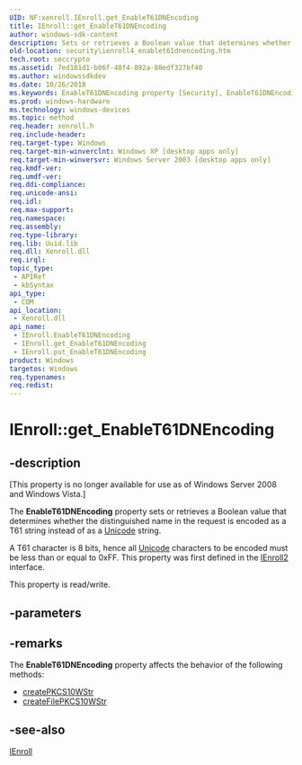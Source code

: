 ```yaml
---
UID: NF:xenroll.IEnroll.get_EnableT61DNEncoding
title: IEnroll::get_EnableT61DNEncoding
author: windows-sdk-content
description: Sets or retrieves a Boolean value that determines whether the distinguished name in the request is encoded as a T61 string instead of as a Unicode string.
old-location: security\ienroll4_enablet61dnencoding.htm
tech.root: seccrypto
ms.assetid: 7ed181d1-b06f-40f4-892a-80edf327bf40
ms.author: windowssdkdev
ms.date: 10/26/2018
ms.keywords: EnableT61DNEncoding property [Security], EnableT61DNEncoding property [Security],IEnroll interface, IEnroll interface [Security],EnableT61DNEncoding property, IEnroll.EnableT61DNEncoding, IEnroll.get_EnableT61DNEncoding, IEnroll::EnableT61DNEncoding, IEnroll::get_EnableT61DNEncoding, IEnroll::put_EnableT61DNEncoding, get_EnableT61DNEncoding, security.ienroll4_enablet61dnencoding, xenroll/IEnroll::EnableT61DNEncoding, xenroll/IEnroll::get_EnableT61DNEncoding, xenroll/IEnroll::put_EnableT61DNEncoding
ms.prod: windows-hardware
ms.technology: windows-devices
ms.topic: method
req.header: xenroll.h
req.include-header: 
req.target-type: Windows
req.target-min-winverclnt: Windows XP [desktop apps only]
req.target-min-winversvr: Windows Server 2003 [desktop apps only]
req.kmdf-ver: 
req.umdf-ver: 
req.ddi-compliance: 
req.unicode-ansi: 
req.idl: 
req.max-support: 
req.namespace: 
req.assembly: 
req.type-library: 
req.lib: Uuid.lib
req.dll: Xenroll.dll
req.irql: 
topic_type:
 - APIRef
 - kbSyntax
api_type:
 - COM
api_location:
 - Xenroll.dll
api_name:
 - IEnroll.EnableT61DNEncoding
 - IEnroll.get_EnableT61DNEncoding
 - IEnroll.put_EnableT61DNEncoding
product: Windows
targetos: Windows
req.typenames: 
req.redist: 
---
```


# IEnroll::get_EnableT61DNEncoding


## -description


<p class="CCE_Message">[This property is no longer available for use as of Windows Server 2008 and Windows Vista.]

The <b>EnableT61DNEncoding</b> property sets or retrieves a Boolean value that determines whether the distinguished name in the request is encoded as a T61 string instead of as a <a href="https://msdn.microsoft.com/264f6cb6-36c6-4cdb-b7bb-a5dbd332adcb">Unicode</a> string.

 A T61 character is 8 bits, hence all <a href="https://msdn.microsoft.com/264f6cb6-36c6-4cdb-b7bb-a5dbd332adcb">Unicode</a> characters to be encoded must be less than or equal to 0xFF.  This property was first defined in the <a href="https://msdn.microsoft.com/60a28944-35de-4ea2-8523-5634685ac224">IEnroll2</a> interface.

This property is read/write.


## -parameters


## -remarks




The <b>EnableT61DNEncoding</b> property affects the behavior of the following methods:

<ul>
<li>
<a href="https://msdn.microsoft.com/ebbcc9ad-9f87-4abe-963b-38c57a60e45e">createPKCS10WStr</a>
</li>
<li>
<a href="https://msdn.microsoft.com/5edd54c5-9dfb-44b8-a293-4fe6a8de45e3">createFilePKCS10WStr</a>
</li>
</ul>





## -see-also




<a href="https://msdn.microsoft.com/133529fb-e02a-41a2-83df-646cbc01dbe9">IEnroll</a>
 

 

